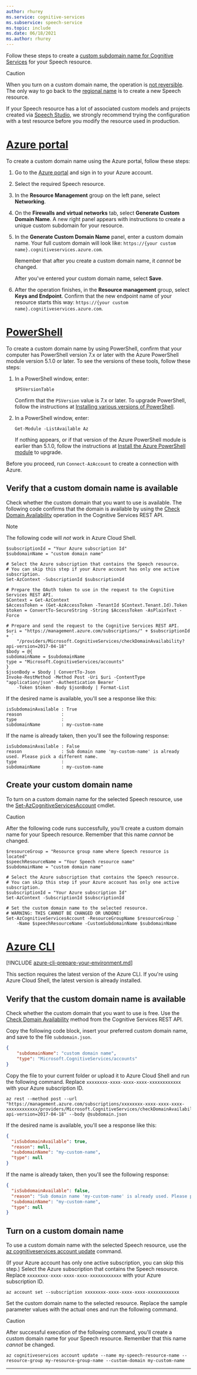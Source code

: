 ```yaml
---
author: rhurey
ms.service: cognitive-services
ms.subservice: speech-service
ms.topic: include
ms.date: 06/18/2021
ms.author: rhurey
---
```



Follow these steps to create a [custom subdomain name for Cognitive Services](../../../cognitive-services-custom-subdomains.md) for your Speech resource.

> [!CAUTION]
> When you turn on a custom domain name, the operation is [not reversible](../../../cognitive-services-custom-subdomains.md#can-i-change-a-custom-domain-name). The only way to go back to the [regional name](../../../cognitive-services-custom-subdomains.md#is-there-a-list-of-regional-endpoints) is to create a new Speech resource.
>
> If your Speech resource has a lot of associated custom models and projects created via [Speech Studio](https://aka.ms/speechstudio/customspeech), we strongly recommend trying the configuration with a test resource before you modify the resource used in production.

# [Azure portal](#tab/portal)

To create a custom domain name using the Azure portal, follow these steps:

1. Go to the [Azure portal](https://portal.azure.com/) and sign in to your Azure account.
1. Select the required Speech resource.
1. In the **Resource Management** group on the left pane, select **Networking**.
1. On the **Firewalls and virtual networks** tab, select **Generate Custom Domain Name**. A new right panel appears with instructions to create a unique custom subdomain for your resource.
1. In the **Generate Custom Domain Name** panel, enter a custom domain name. Your full custom domain will look like:
    `https://{your custom name}.cognitiveservices.azure.com`. 
    
    Remember that after you create a custom domain name, it _cannot_ be changed.
    
    After you've entered your custom domain name, select **Save**.
1. After the operation finishes, in the **Resource management** group, select **Keys and Endpoint**. Confirm that the new endpoint name of your resource starts this way: `https://{your custom name}.cognitiveservices.azure.com`.

# [PowerShell](#tab/powershell)

To create a custom domain name by using PowerShell, confirm that your computer has PowerShell version 7.x or later with the Azure PowerShell module version 5.1.0 or later. To see the versions of these tools, follow these steps:

1. In a PowerShell window, enter:

    `$PSVersionTable`

    Confirm that the `PSVersion` value is 7.x or later. To upgrade PowerShell, follow the instructions at [Installing various versions of PowerShell](/powershell/scripting/install/installing-powershell).

1. In a PowerShell window, enter:

    `Get-Module -ListAvailable Az`

    If nothing appears, or if that version of the Azure PowerShell module is earlier than 5.1.0, follow the instructions at [Install the Azure PowerShell module](/powershell/azure/install-Az-ps) to upgrade.

Before you proceed, run `Connect-AzAccount` to create a connection with Azure.

## Verify that a custom domain name is available

Check whether the custom domain that you want to use is available. 
The following code confirms that the domain is available by using the [Check Domain Availability](/rest/api/cognitiveservices/accountmanagement/checkdomainavailability/checkdomainavailability) operation in the Cognitive Services REST API.

> [!NOTE]
> The following code will *not* work in Azure Cloud Shell.

```azurepowershell
$subscriptionId = "Your Azure subscription Id"
$subdomainName = "custom domain name"

# Select the Azure subscription that contains the Speech resource.
# You can skip this step if your Azure account has only one active subscription.
Set-AzContext -SubscriptionId $subscriptionId

# Prepare the OAuth token to use in the request to the Cognitive Services REST API.
$Context = Get-AzContext
$AccessToken = (Get-AzAccessToken -TenantId $Context.Tenant.Id).Token
$token = ConvertTo-SecureString -String $AccessToken -AsPlainText -Force

# Prepare and send the request to the Cognitive Services REST API.
$uri = "https://management.azure.com/subscriptions/" + $subscriptionId + `
    "/providers/Microsoft.CognitiveServices/checkDomainAvailability?api-version=2017-04-18"
$body = @{
subdomainName = $subdomainName
type = "Microsoft.CognitiveServices/accounts"
}
$jsonBody = $body | ConvertTo-Json
Invoke-RestMethod -Method Post -Uri $uri -ContentType "application/json" -Authentication Bearer `
    -Token $token -Body $jsonBody | Format-List
```
If the desired name is available, you'll see a response like this:
```azurepowershell
isSubdomainAvailable : True
reason               :
type                 :
subdomainName        : my-custom-name
```
If the name is already taken, then you'll see the following response:
```azurepowershell
isSubdomainAvailable : False
reason               : Sub domain name 'my-custom-name' is already used. Please pick a different name.
type                 :
subdomainName        : my-custom-name
```
## Create your custom domain name

To turn on a custom domain name for the selected Speech resource, use the [Set-AzCognitiveServicesAccount](/powershell/module/az.cognitiveservices/set-azcognitiveservicesaccount) cmdlet.

> [!CAUTION]
> After the following code runs successfully, you'll create a custom domain name for your Speech resource. Remember that this name *cannot* be changed.

```azurepowershell
$resourceGroup = "Resource group name where Speech resource is located"
$speechResourceName = "Your Speech resource name"
$subdomainName = "custom domain name"

# Select the Azure subscription that contains the Speech resource.
# You can skip this step if your Azure account has only one active subscription.
$subscriptionId = "Your Azure subscription Id"
Set-AzContext -SubscriptionId $subscriptionId

# Set the custom domain name to the selected resource.
# WARNING: THIS CANNOT BE CHANGED OR UNDONE!
Set-AzCognitiveServicesAccount -ResourceGroupName $resourceGroup `
    -Name $speechResourceName -CustomSubdomainName $subdomainName
```

# [Azure CLI](#tab/azure-cli)

[!INCLUDE [azure-cli-prepare-your-environment.md](../../../../../includes/azure-cli-prepare-your-environment.md)]

This section requires the latest version of the Azure CLI. If you're using Azure Cloud Shell, the latest version is already installed.

## Verify that the custom domain name is available

Check whether the custom domain that you want to use is free. Use the [Check Domain Availability](/rest/api/cognitiveservices/accountmanagement/checkdomainavailability/checkdomainavailability) method from the Cognitive Services REST API.

Copy the following code block, insert your preferred custom domain name, and save to the file `subdomain.json`.

```json
{
    "subdomainName": "custom domain name",
    "type": "Microsoft.CognitiveServices/accounts"
}
```

Copy the file to your current folder or upload it to Azure Cloud Shell and run the following command. Replace `xxxxxxxx-xxxx-xxxx-xxxx-xxxxxxxxxxxx` with your Azure subscription ID.

```azurecli-interactive
az rest --method post --url "https://management.azure.com/subscriptions/xxxxxxxx-xxxx-xxxx-xxxx-xxxxxxxxxxxx/providers/Microsoft.CognitiveServices/checkDomainAvailability?api-version=2017-04-18" --body @subdomain.json
```
If the desired name is available, you'll see a response like this:
```json
{
  "isSubdomainAvailable": true,
  "reason": null,
  "subdomainName": "my-custom-name",
  "type": null
}
```

If the name is already taken, then you'll see the following response:
```json
{
  "isSubdomainAvailable": false,
  "reason": "Sub domain name 'my-custom-name' is already used. Please pick a different name.",
  "subdomainName": "my-custom-name",
  "type": null
}
```
## Turn on a custom domain name

To use a custom domain name with the selected Speech resource, use the [az cognitiveservices account update](/cli/azure/cognitiveservices/account#az-cognitiveservices-account-update) command.

(If your Azure account has only one active subscription, you can skip this step.) Select the Azure subscription that contains the Speech resource. Replace `xxxxxxxx-xxxx-xxxx-xxxx-xxxxxxxxxxxx` with your Azure subscription ID.
```azurecli-interactive
az account set --subscription xxxxxxxx-xxxx-xxxx-xxxx-xxxxxxxxxxxx
```
Set the custom domain name to the selected resource. Replace the sample parameter values with the actual ones and run the following command.

> [!CAUTION]
> After successful execution of the following command, you'll create a custom domain name for your Speech resource. Remember that this name *cannot* be changed.

```azurecli-interactive
az cognitiveservices account update --name my-speech-resource-name --resource-group my-resource-group-name --custom-domain my-custom-name
```

***